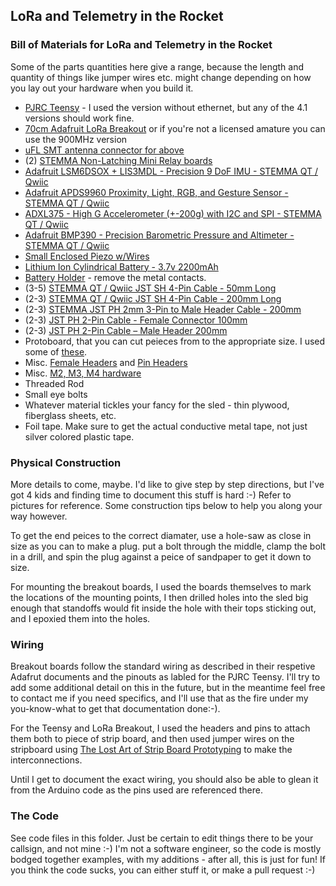 ## LoRa and Telemetry in the Rocket

### Bill of Materials for LoRa and Telemetry in the Rocket
Some of the parts quantities here give a range, because the length and quantity of things like jumper wires etc. might change depending on how you lay out your hardware when you build it.

* [PJRC Teensy](https://www.pjrc.com/store/teensy41.html) - I used the version without ethernet, but any of the 4.1 versions should work fine.
* [70cm Adafruit LoRa Breakout](https://www.adafruit.com/product/3073) or if you're not a licensed amature you can use the 900MHz version
* [uFL SMT antenna connector for above](https://www.adafruit.com/product/1661)
* (2) [STEMMA Non-Latching Mini Relay boards](https://www.adafruit.com/product/4409)
* [Adafruit LSM6DSOX + LIS3MDL - Precision 9 DoF IMU - STEMMA QT / Qwiic](https://www.adafruit.com/product/4517)
* [Adafruit APDS9960 Proximity, Light, RGB, and Gesture Sensor - STEMMA QT / Qwiic](https://www.adafruit.com/product/3595)
* [ADXL375 - High G Accelerometer (+-200g) with I2C and SPI - STEMMA QT / Qwiic](https://www.adafruit.com/product/5374)
* [Adafruit BMP390 - Precision Barometric Pressure and Altimeter - STEMMA QT / Qwiic](https://www.adafruit.com/product/4816)
* [Small Enclosed Piezo w/Wires](https://www.adafruit.com/product/1740)
* [Lithium Ion Cylindrical Battery - 3.7v 2200mAh](https://www.adafruit.com/product/1781)
* [Battery Holder](https://amzn.to/3KdAm8X) - remove the metal contacts.
* (3-5) [STEMMA QT / Qwiic JST SH 4-Pin Cable - 50mm Long](https://www.adafruit.com/product/4399)
* (2-3) [STEMMA QT / Qwiic JST SH 4-Pin Cable - 200mm Long](https://www.adafruit.com/product/4401)
* (2-3) [STEMMA JST PH 2mm 3-Pin to Male Header Cable - 200mm](https://www.adafruit.com/product/3893)
* (2-3) [JST PH 2-Pin Cable - Female Connector 100mm](https://www.adafruit.com/product/261)
* (2-3) [JST PH 2-Pin Cable – Male Header 200mm](https://www.adafruit.com/product/3814)
* Protoboard, that you can cut peieces from to the appropriate size. I used some of [these](https://amzn.to/3jPjbj1).
* Misc. [Female Headers](https://amzn.to/3YBBUND) and [Pin Headers](https://amzn.to/3ln0JPa)
* Misc. [M2, M3, M4 hardware](https://amzn.to/3YDgNux)
* Threaded Rod
* Small eye bolts
* Whatever material tickles your fancy for the sled - thin plywood, fiberglass sheets, etc.
* Foil tape.  Make sure to get the actual conductive metal tape, not just silver colored plastic tape. 

### Physical Construction
More details to come, maybe. I'd like to give step by step directions, but I've got 4 kids and finding time to document this stuff is hard :-) Refer to pictures for reference. Some construction tips below to help you along your way however.

To get the end peices to the correct diamater, use a hole-saw as close in size as you can to make a plug. put a bolt through the middle, clamp the bolt in a drill, and spin the plug against a peice of sandpaper to get it down to size.

For mounting the breakout boards, I used the boards themselves to mark the locations of the mounting points, I then drilled holes into the sled big enough that standoffs would fit inside the hole with their tops sticking out, and I epoxied them into the holes.

### Wiring
Breakout boards follow the standard wiring as described in their respetive Adafrut documents and the pinouts as labled for the PJRC Teensy.  I'll try to add some additional detail on this in the future, but in the meantime feel free to contact me if you need specifics, and I'll use that as the fire under my you-know-what to get that documentation done:-).

For the Teensy and LoRa Breakout, I used the headers and pins to attach them both to piece of strip board, and then used jumper wires on the stripboard using [The Lost Art of Strip Board Prototyping](https://www.nutsvolts.com/magazine/article/june2013_Dratwa) to make the interconnections.

Until I get to document the exact wiring, you should also be able to glean it from the Arduino code as the pins used are referenced there.

### The Code
See code files in this folder. Just be certain to edit things there to be your callsign, and not mine :-)  I'm not a software engineer, so the code is mostly bodged together examples, with my additions - after all, this is just for fun! If you think the code sucks, you can either stuff it, or make a pull request :-)
